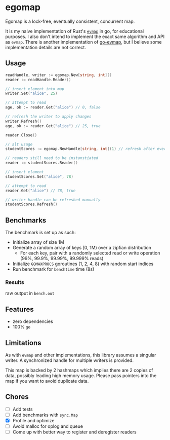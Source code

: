 # egomap

Egomap is a lock-free, eventually consistent, concurrent map.

It is my naive implementation of Rust's [`evmap`](https://github.com/jonhoo/evmap) in go, for educational purposes. I also don't intend to implement the exact same algorithm and API as `evmap`. There is another implementation of [go-evmap](https://github.com/clarkmcc/go-evmap), but I believe some implementation details are not correct.

## Usage

```go
readHandle, writer := egomap.New[string, int]()
reader := readHandle.Reader()

// insert element into map
writer.Set("alice", 25)

// attempt to read
age, ok := reader.Get("alice") // 0, false

// refresh the writer to apply changes
writer.Refresh()
age, ok := reader.Get("alice") // 25, true

reader.Close()

// alt usage
studentScores := egomap.NewHandle[string, int](1) // refresh after every 1 operation

// readers still need to be instanstiated
reader := studentScores.Reader()

// insert element
studentScores.Set("alice", 78)

// attempt to read
reader.Get("alice") // 78, true

// writer handle can be refreshed manually
studentScores.Refresh()

```

## Benchmarks

The benchmark is set up as such:
- Initialize array of size 1M
- Generate a random array of keys [0, 1M) over a zipfian distribution
    - For each key, pair with a randomly selected read or write operation (99%, 99.9%, 99.99%, 99.999% reads)
- Initialize `GOMAXPROCS` goroutines (1, 2, 4, 8) with random start indices
- Run benchmark for `benchtime` time (8s)

### Results

raw output in `bench.out`

## Features

- zero dependencies
- 100% `go`

## Limitations

As with `evmap` and other implementations, this library assumes a singular writer. A synchronized handle for multiple writers is provided.

This map is backed by 2 hashmaps which implies there are 2 copies of data, possibly leading high memory usage. Please pass pointers into the map if you want to avoid duplicate data.

## Chores

- [ ] Add tests
- [ ] Add benchmarks with `sync.Map`
- [x] Profile and optimize
- [ ] Avoid malloc for oplog and queue
- [ ] Come up with better way to register and deregister readers
